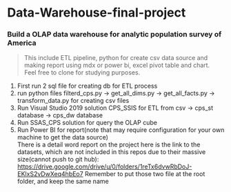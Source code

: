 # Data-Warehouse-final-project
### Build a OLAP data warehouse for analytic population survey of America ###

> This include ETL pipeline, python for create csv data source and making report using mdx or power bi, excel pivot table and chart.  
> Feel free to clone for studying purposes. 

1. First run 2 sql file for creating db for ETL process
2. run python files filterd_cps.py -> get_all_dims.py -> get_all_facts.py -> transform_data.py for creating csv files
3. Run Visual Studio 2019 solution CPS_SSIS for ETL from csv -> cps_st database -> cps_dw database
4. Run SSAS_CPS solution for query the OLAP cube
5. Run Power BI for report(note that may require configuration for your own machine to get the data source)  
There is a detail word report on the project
here is the link to the datasets, which are not included in this repos due to their massive size(cannot push to git hub): 
https://drive.google.com/drive/u/0/folders/1reTx6dvwRbDoJ-EKlxS2vDwXeq4hbEo7 
Remember to put those two file at the root folder, and keep the same name
